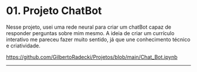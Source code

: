 # 01. Projeto ChatBot

Nesse projeto, usei uma rede neural para criar um chatBot capaz de responder perguntas sobre mim mesmo.
A ideia de criar um currículo interativo me pareceu fazer muito sentido, já que une conhecimento técnico e criatividade.

https://github.com/GilbertoRadecki/Projetos/blob/main/Chat_Bot.ipynb


______________________________________________________________________
